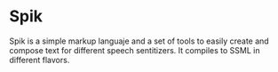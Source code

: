 # Spik

Spik is a simple markup languaje and a set of tools to easily create and compose text for different speech
sentitizers. It compiles to SSML in different flavors.
